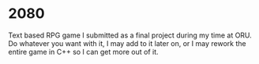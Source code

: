 # 2080
Text based RPG game I submitted as a final project during my time at ORU. Do whatever you want with it, I may add to it later on, or I may rework the entire game in C++ so I can get more out of it.
